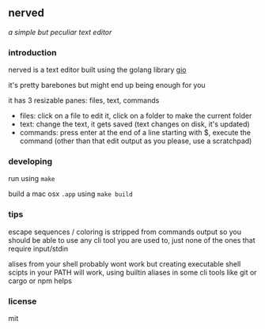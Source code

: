 ## nerved

_a simple but peculiar text editor_

### introduction

nerved is a text editor built using the golang library [gio](https://gioui.org/)

it's pretty barebones but might end up being enough for you

it has 3 resizable panes: files, text, commands

- files: click on a file to edit it, click on a folder to make the current folder
- text: change the text, it gets saved (text changes on disk, it's updated)
- commands: press enter at the end of a line starting with $, execute the command (other than that edit output as you please, use a scratchpad)

### developing

run using `make`

build a mac osx `.app` using `make build`

### tips

escape sequences / coloring is stripped from commands output so you should be able to use any cli tool you are used to, just none of the ones that require input/stdin

alises from your shell probably wont work but creating executable shell scipts in your PATH will work, using builtin aliases in some cli tools like git or cargo or npm helps 

### license

mit
